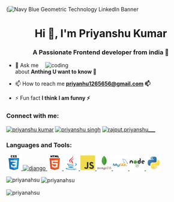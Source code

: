 (![Navy Blue Geometric Technology LinkedIn Banner](https://github.com/user-attachments/assets/1025e167-bfaf-437a-a7bd-30cdc0302160)
<h1 align="center">Hi 👋, I'm Priyanshu Kumar</h1>
<h3 align="center">A Passionate Frontend developer from india 🔭</h3>

<img align="right" alt="coding" width="400" src="https://user-images.githubusercontent.com/55389276/140866485-8fb1c876-9a8f-4d6a-98dc-08c4981eaf70.gif">

- 💬 Ask me about **Anthing U want to know 💬**

- 📫 How to reach me **priyanhu1265656@gmail.com 📫**

- ⚡ Fun fact **I think I am funny ⚡**

<h3 align="left">Connect with me:</h3>
<p align="left">
<a href="https://linkedin.com/in/priyanshu kumar" target="blank"><img align="center" src="https://raw.githubusercontent.com/rahuldkjain/github-profile-readme-generator/master/src/images/icons/Social/linked-in-alt.svg" alt="priyanshu kumar" height="30" width="40" /></a>
<a href="https://fb.com/priyanshu singh" target="blank"><img align="center" src="https://raw.githubusercontent.com/rahuldkjain/github-profile-readme-generator/master/src/images/icons/Social/facebook.svg" alt="priyanshu singh" height="30" width="40" /></a>
<a href="https://instagram.com/rajput.priyanshu___" target="blank"><img align="center" src="https://raw.githubusercontent.com/rahuldkjain/github-profile-readme-generator/master/src/images/icons/Social/instagram.svg" alt="rajput.priyanshu___" height="30" width="40" /></a>
</p>

<h3 align="left">Languages and Tools:</h3>
<p align="left"> <a href="https://www.w3schools.com/css/" target="_blank" rel="noreferrer"> <img src="https://raw.githubusercontent.com/devicons/devicon/master/icons/css3/css3-original-wordmark.svg" alt="css3" width="40" height="40"/> </a> <a href="https://www.djangoproject.com/" target="_blank" rel="noreferrer"> <img src="https://cdn.worldvectorlogo.com/logos/django.svg" alt="django" width="40" height="40"/> </a> <a href="https://www.w3.org/html/" target="_blank" rel="noreferrer"> <img src="https://raw.githubusercontent.com/devicons/devicon/master/icons/html5/html5-original-wordmark.svg" alt="html5" width="40" height="40"/> </a> <a href="https://www.java.com" target="_blank" rel="noreferrer"> <img src="https://raw.githubusercontent.com/devicons/devicon/master/icons/java/java-original.svg" alt="java" width="40" height="40"/> </a> <a href="https://developer.mozilla.org/en-US/docs/Web/JavaScript" target="_blank" rel="noreferrer"> <img src="https://raw.githubusercontent.com/devicons/devicon/master/icons/javascript/javascript-original.svg" alt="javascript" width="40" height="40"/> </a> <a href="https://www.mongodb.com/" target="_blank" rel="noreferrer"> <img src="https://raw.githubusercontent.com/devicons/devicon/master/icons/mongodb/mongodb-original-wordmark.svg" alt="mongodb" width="40" height="40"/> </a> <a href="https://www.mysql.com/" target="_blank" rel="noreferrer"> <img src="https://raw.githubusercontent.com/devicons/devicon/master/icons/mysql/mysql-original-wordmark.svg" alt="mysql" width="40" height="40"/> </a> <a href="https://nodejs.org" target="_blank" rel="noreferrer"> <img src="https://raw.githubusercontent.com/devicons/devicon/master/icons/nodejs/nodejs-original-wordmark.svg" alt="nodejs" width="40" height="40"/> </a> <a href="https://www.python.org" target="_blank" rel="noreferrer"> <img src="https://raw.githubusercontent.com/devicons/devicon/master/icons/python/python-original.svg" alt="python" width="40" height="40"/> </a> </p>

<p><img align="left" src="https://github-readme-stats.vercel.app/api/top-langs?username=priyanahsu&show_icons=true&locale=en&layout=compact" alt="priyanahsu" /></p>

<p>&nbsp;<img align="center" src="https://github-readme-stats.vercel.app/api?username=priyanahsu&show_icons=true&locale=en" alt="priyanahsu" /></p>

<p><img align="center" src="https://github-readme-streak-stats.herokuapp.com/?user=priyanahsu&" alt="priyanahsu" /></p>
